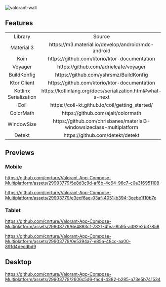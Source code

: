
![valorant-wall](https://github.com/cnrture/Valorant-App-Compose-Multiplatform/assets/29903779/84565a9f-f5e4-4f77-a81e-942e42d78370)

## Features
<table>
  <tr>
    <td align="center">Library</td>
    <td align="center">Source</td>
  </tr>
  <tr>
    <td align="center">Material 3</td>
    <td align="center">https://m3.material.io/develop/android/mdc-android</td>
  </tr>
    <tr>
    <td align="center">Koin</td>
    <td align="center">https://github.com/ktorio/ktor-documentation</td>
  </tr>
  </tr>
    <tr>
    <td align="center">Voyager</td>
    <td align="center">https://github.com/adrielcafe/voyager</td>
  </tr>
  </tr>
    <tr>
    <td align="center">BuildKonfig</td>
    <td align="center">https://github.com/yshrsmz/BuildKonfig</td>
  </tr>
  </tr>
    <tr>
    <td align="center">Ktor Client</td>
    <td align="center">https://github.com/ktorio/ktor-documentation</td>
  </tr>
  </tr>
    <tr>
    <td align="center">Kotlinx Serialization</td>
    <td align="center">https://kotlinlang.org/docs/serialization.html#what-s-next</td>
  </tr>
  </tr>
    <tr>
    <td align="center">Coil</td>
    <td align="center">https://coil-kt.github.io/coil/getting_started/</td>
  </tr>
  </tr>
    <tr>
    <td align="center">ColorMath</td>
    <td align="center">https://github.com/ajalt/colormath</td>
  </tr>
  </tr>
    <tr>
    <td align="center">WindowSize</td>
    <td align="center">https://github.com/chrisbanes/material3-windowsizeclass-multiplatform</td>
  </tr>
  </tr>
    <tr>
    <td align="center">Detekt</td>
    <td align="center">https://github.com/detekt/detekt</td>
  </tr>
</table>

## Previews

### Mobile

https://github.com/cnrture/Valorant-App-Compose-Multiplatform/assets/29903779/5e8d3c9d-af6b-4c64-96c7-c0a316951108

https://github.com/cnrture/Valorant-App-Compose-Multiplatform/assets/29903779/e3ecf6ae-03af-4051-b394-3cebe1f10b7e

### Tablet

https://github.com/cnrture/Valorant-App-Compose-Multiplatform/assets/29903779/6e4893cf-7821-4fea-8b95-a392e2b37859

https://github.com/cnrture/Valorant-App-Compose-Multiplatform/assets/29903779/0e5394a7-e85a-48cc-aa00-891d4decdbd9

## Desktop

https://github.com/cnrture/Valorant-App-Compose-Multiplatform/assets/29903779/2606c5d6-fac4-4382-b285-a73e5b741534






